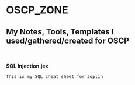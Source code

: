 # OSCP_ZONE
My Notes, Tools, Templates I used/gathered/created for OSCP
---
<br>

**SQL Injection.jex**
```plaintext
This is my SQL cheat sheet for Joplin
```
